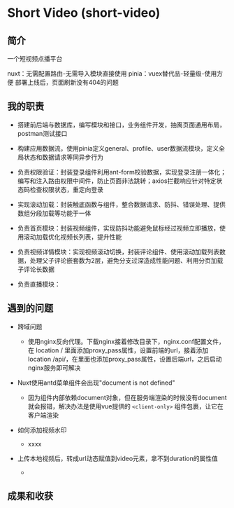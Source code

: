 # Short Video (short-video)

## 简介

一个短视频点播平台

nuxt：无需配置路由-无需导入模块直接使用
pinia：vuex替代品-轻量级-使用方便
部署上线后，页面刷新没有404的问题

## 我的职责

- 搭建前后端与数据库，编写模块和接口，业务组件开发，抽离页面通用布局，postman测试接口

- 构建应用数据流，使用pinia定义general、profile、user数据流模块，定义全局状态和数据请求等同异步行为

- 负责权限验证：封装登录组件利用ant-form校验数据，实现登录注册一体化；编写和注入路由权限中间件，防止页面非法跳转；axios拦截响应针对特定状态码检查权限状态，重定向登录

- 实现滚动加载：封装触底函数与组件，整合数据请求、防抖、错误处理、提供数组分段加载等功能于一体

- 负责首页模块：封装视频组件，实现防抖功能避免鼠标经过视频立即播放，使用滚动加载优化视频长列表，提升性能

- 负责视频详情模块：实现视频滚动切换，封装评论组件、使用滚动加载列表数据，处理父子评论嵌套数为2层，避免分支过深造成性能问题、利用分页加载子评论长数据

- 负责直播模块：

## 遇到的问题

- 跨域问题

  - 使用nginx反向代理。下载nginx接着修改目录下，nginx.conf配置文件，在 location / 里面添加proxy_pass属性，设置前端的url，接着添加location /api/，在里面也添加proxy_pass属性，设置后端url，之后启动nginx服务即可解决

- Nuxt使用antd菜单组件会出现"document is not defined"

  - 因为组件内部依赖document对象，但在服务端渲染的时候没有document就会报错，解决办法是使用vue提供的 `<client-only>` 组件包裹，让它在客户端渲染

- 如何添加视频水印

  - xxxx

- 上传本地视频后，转成url动态赋值到video元素，拿不到duration的属性值

  -

## 成果和收获
